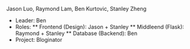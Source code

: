 Jason Luo, Raymond Lam, Ben Kurtovic, Stanley Zheng

* Leader: Ben
* Roles:
** Frontend (Design): Jason + Stanley
** Middleend (Flask): Raymond + Stanley
** Database (Backend): Ben
* Project: Bloginator
